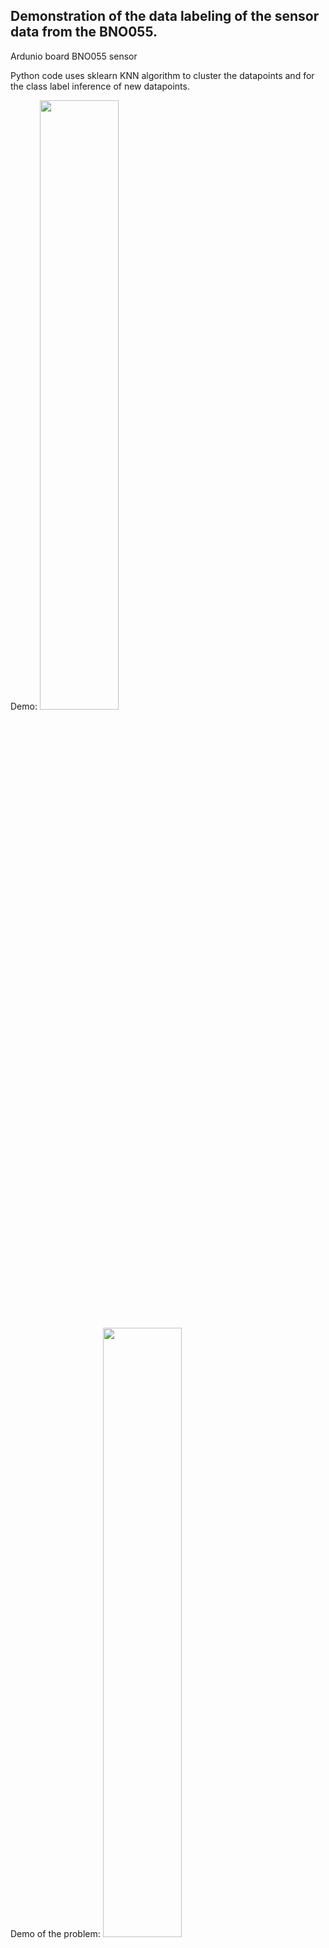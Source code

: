 Demonstration of the data labeling of the sensor data from the BNO055.
----------------------------------------------------------------------


Ardunio board
BNO055 sensor 

Python code uses sklearn KNN algorithm to cluster the datapoints and for the class label inference of new datapoints.

Demo:
[<img src="https://img.youtube.com/vi/9Ww4DPw2Ses/maxresdefault.jpg" width="50%">](https://youtu.be/9Ww4DPw2Ses)

Demo of the problem:
[<img src="https://img.youtube.com/vi/qMMOt3G3qhg/maxresdefault.jpg" width="50%">](https://youtu.be/qMMOt3G3qhg)


